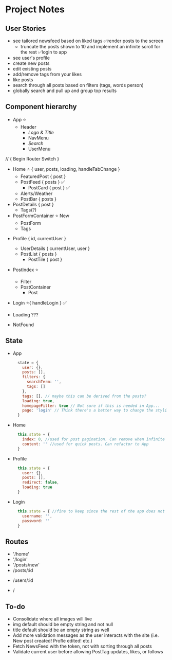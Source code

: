 # Project Notes

## User Stories

+ see tailored newsfeed based on liked tags
  ✅render posts to the screen
  + truncate the posts shown to 10 and implement an infinite scroll for the rest
✅login to app
+ see user's profile
+ create new posts
+ edit existing posts
+ add/remove tags from your likes
+ like posts
+ search through all posts based on filters (tags, words person)
+ globally search and pull up and group top results

## Component hierarchy

+ App ⭐️
  + Header
    + _Logo & Title_
    + NavMenu
    + _Search_
    + UserMenu

// { Begin Router Switch }

  + Home ⭐️ { user, posts, loading, handleTabChange }
    <!-- + QuickPost { user } ✅ -->
    <!-- + HomeFilters { handleTabChange } -->
    + FeaturedPost { post }
    + PostFeed { posts } ✅
      + PostCard { post } ✅
    + Alerts/Weather
    + PostBar { posts }
  + PostDetails { post }
    + Tags(?)
  + PostFormContainer ⭐️ New
    + PostForm
    + Tags
  <!-- + PostFormContainer ⭐️ Edit
    + PostForm
    + Tags -->
  + Profile { id, currentUser }
    + UserDetails { currentUser, user }
    + PostList { posts }
      + PostTile { post }
  + PostIndex ⭐️
    + Filter
    + PostContainer
      + Post
  + Login ⭐️{ handleLogin } ✅

  + Loading ???
  + NotFound

## State

+ App
  ```javascript
    state = {
      user: {},
      posts: [],
      filters: {
        searchTerm: '',
        tags: []
      },
      tags: [], // maybe this can be derived from the posts?
      loading: true,
      homepageFilter: true // Not sure if this is needed in App...
      page: 'login' // Think there's a better way to change the styling based on page
    }
  ```

+ Home
  ```javascript
    this.state = {
      index: 0, //used for post pagination. Can remove when infinite scroll is implemented. Then content can be moved to App and Home can go back to a functional component
      content: '' //used for quick posts. Can refactor to App
    }
  ```

+ Profile
  ```javascript
    this.state = {
      user: {},
      posts: [],
      redirect: false,
      loading: true
    }
  ```

+ Login
  ```javascript
    this.state = { //fine to keep since the rest of the app does not need to know about this.
      username: '',
      password: ''
    }
  ```

## Routes

  + '/home'
  + '/login'
  + '/posts/new'
  + /posts/:id
  <!-- + /posts/:id/edit -->
  + /users/:id
  <!-- + /profile/edit -->
  + /

## To-do

+ Consolidate where all images will live
+ img default should be empty string and not null
+ title default should be an empty string as well
+ Add more validation messages as the user interacts with the site (i.e. New post created! Profle edited! etc.)
+ Fetch NewsFeed with the token, not with sorting through all posts
+ Validate current user before allowing PostTag updates, likes, or follows